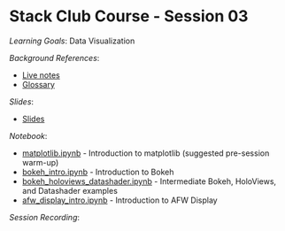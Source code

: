# Stack Club Course - Session 03

*Learning Goals*: Data Visualization

*Background References*:
* [Live notes](https://docs.google.com/document/d/1pXHiVycBYD8AJyeH82B6jE30NAoELJrAOox12fEjtfU)
* [Glossary](https://docs.google.com/document/d/1KBQadu99tV5VnFUbPKq4iqKEdgtBTCF1RJNWtXM_mF0/edit#bookmark=id.tv5ptfwx28ms)

*Slides*:
* [Slides](https://docs.google.com/presentation/d/1q0bDucYrdGCNAAJh1a3uXY-CYbwtwd55eWDhJSDlzS0/edit?usp=sharing)

*Notebook*:
* [matplotlib.ipynb](matplotlib.ipynb) - Introduction to matplotlib (suggested pre-session warm-up)
* [bokeh_intro.ipynb](bokeh_intro.ipynb) - Introduction to Bokeh
* [bokeh_holoviews_datashader.ipynb](https://github.com/LSSTScienceCollaborations/StackClub/blob/master/Visualization/bokeh_holoviews_datashader.ipynb) - Intermediate Bokeh, HoloViews, and Datashader examples
* [afw_display_intro.ipynb](afw_display_intro.ipynb) - Introduction to AFW Display

*Session Recording*:
